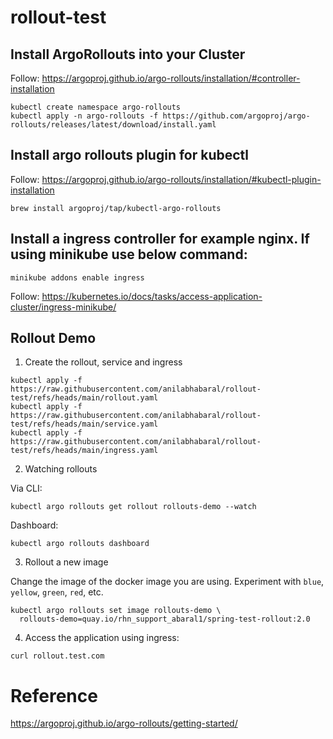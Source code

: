 # rollout-test

## Install ArgoRollouts into your Cluster
Follow: https://argoproj.github.io/argo-rollouts/installation/#controller-installation
```
kubectl create namespace argo-rollouts
kubectl apply -n argo-rollouts -f https://github.com/argoproj/argo-rollouts/releases/latest/download/install.yaml
```

## Install argo rollouts plugin for kubectl
Follow: https://argoproj.github.io/argo-rollouts/installation/#kubectl-plugin-installation
```
brew install argoproj/tap/kubectl-argo-rollouts
```

## Install a ingress controller for example nginx. If using minikube use below command:
```
minikube addons enable ingress
```
Follow: https://kubernetes.io/docs/tasks/access-application-cluster/ingress-minikube/

## Rollout Demo

1. Create the rollout, service and ingress
```
kubectl apply -f https://raw.githubusercontent.com/anilabhabaral/rollout-test/refs/heads/main/rollout.yaml
kubectl apply -f https://raw.githubusercontent.com/anilabhabaral/rollout-test/refs/heads/main/service.yaml
kubectl apply -f https://raw.githubusercontent.com/anilabhabaral/rollout-test/refs/heads/main/ingress.yaml
```

2. Watching rollouts

Via CLI:
```
kubectl argo rollouts get rollout rollouts-demo --watch
```

Dashboard:
```
kubectl argo rollouts dashboard
```

3. Rollout a new image

Change the image of the docker image you are using. Experiment with `blue`, `yellow`, `green`, `red`, etc.  
```
kubectl argo rollouts set image rollouts-demo \
  rollouts-demo=quay.io/rhn_support_abaral1/spring-test-rollout:2.0
```

4. Access the application using ingress:
```
curl rollout.test.com
```




# Reference
https://argoproj.github.io/argo-rollouts/getting-started/
